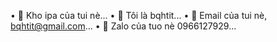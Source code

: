 • 👹 Kho ipa của tui nè...
• 🍓 Tôi là bqhtit...
• 🍑 Email của tui nè, bqhtit@gmail.com...
• 🍒 Zalo của tuo nè 0966127929...
